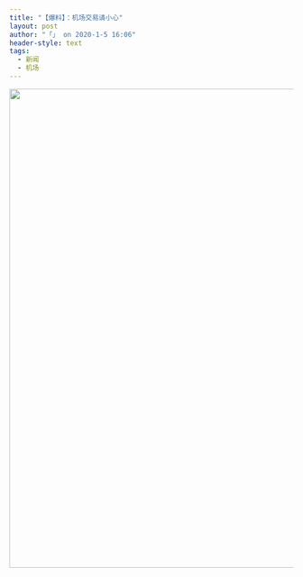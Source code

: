 ```yaml
---
title: "【爆料】：机场交易请小心"
layout: post
author: "「」 on 2020-1-5 16:06"
header-style: text
tags:
  - 新闻
  - 机场
---
```


<head></head>
<body>
 <ignore_js_op> 
  <img aid="1325048" src="https://bbs.boniu123.cc/data/attachment/forum/202001/05/051327iudl0lllw48rdz34.jpg" zoomfile="data/attachment/forum/202001/05/051327iudl0lllw48rdz34.jpg" file="data/attachment/forum/202001/05/051327iudl0lllw48rdz34.jpg" width="850" inpost="1"> 
  <div class="tip tip_4 aimg_tip" id="aimg_1325048_menu" style="position: absolute; display: none" disautofocus="true"> 
   <div class="xs0"> 
    <p><strong>2020010416400000391829.jpg</strong> <em class="xg1">(462.89 KB, 下载次数: 0)</em></p> 
    <p> <a href="forum.php?mod=attachment&amp;aid=MTMyNTA0OHwxODIyYzljNXwxNTc4MjE1ODk4fDB8NTQ2Njc1&amp;nothumb=yes" target="_blank">下载附件</a> &nbsp;<a href="javascript:;" onclick="showWindow(this.id, this.getAttribute('url'), 'get', 0);" id="savephoto_1325048" url="home.php?mod=spacecp&amp;ac=album&amp;op=saveforumphoto&amp;aid=1325048&amp;handlekey=savephoto_1325048">保存到相册</a> </p> 
    <p class="xg1 y"><span title="2020-1-5 05:13">12&nbsp;小时前</span> 上传</p> 
   </div> 
   <div class="tip_horn"></div> 
  </div> 
 </ignore_js_op> 
 <br>
</body>



